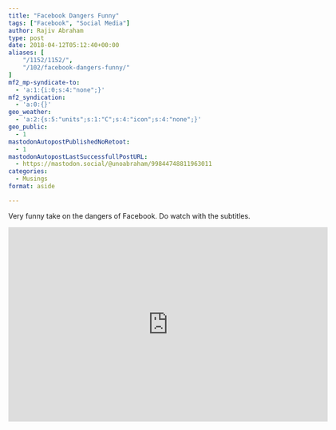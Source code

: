 ```yaml
---
title: "Facebook Dangers Funny"
tags: ["Facebook", "Social Media"]
author: Rajiv Abraham
type: post
date: 2018-04-12T05:12:40+00:00
aliases: [
    "/1152/1152/",
    "/102/facebook-dangers-funny/"
]
mf2_mp-syndicate-to:
  - 'a:1:{i:0;s:4:"none";}'
mf2_syndication:
  - 'a:0:{}'
geo_weather:
  - 'a:2:{s:5:"units";s:1:"C";s:4:"icon";s:4:"none";}'
geo_public:
  - 1
mastodonAutopostPublishedNoRetoot:
  - 1
mastodonAutopostLastSuccessfullPostURL:
  - https://mastodon.social/@unoabraham/99844748811963011
categories:
  - Musings
format: aside

---
```

<p style="text-align: justify;">
  Very funny take on the dangers of Facebook. Do watch with the subtitles.
</p>

<span class="embed-youtube" style="text-align:center; display: block;"><iframe class='youtube-player' type='text/html' width='640' height='390' src='https://www.youtube.com/embed/ysa-SzNepsA?version=3&#038;rel=1&#038;fs=1&#038;autohide=2&#038;showsearch=0&#038;showinfo=1&#038;iv_load_policy=1&#038;wmode=transparent' allowfullscreen='true' style='border:0;'></iframe></span>